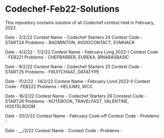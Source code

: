 # Codechef-Feb22-Solutions
This repository contains solution of all Codechef contest held in February, 2022.

Date - 2/2/22
Contest Name - Codechef Starters 24
Contest Code - START24
Problems - BADMINTON, AVOIDCONTACT, EVMHACK

Date - 4/2/22 - 7/2/22
Contest Name - February Long 2022-I
Contest Code - FEB221
Problems - CHEFBARBER, EUREKA, BINABASBASIC

Date - 9/2/22
Contest Name - Codechef Starters 25
Contest Code - START25
Problems - FRUITCHAAT, DATATYPE

Date - 11/2/22 - 14/2/22
Contest Name - February Lond 2022-II
Contest Code - FEB222
Problems - HELIUM3, WCC

Date - 16/2/22
Contest Name - Codechef Starters 26
Constest Code - START26
Problems - NOTEBOOK, TRAVELFAST, VALENTINE, HOSTELROOM

Date - 20/2/22
Contest Name - February Cook-off
Contest Code - 
Problems - 

Date - __/2/22
Contest Name - 
Contest Code - 
Problems - 
